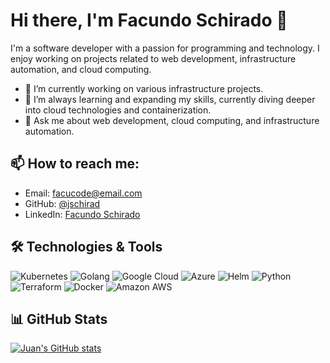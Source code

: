 # Hi there, I'm Facundo Schirado 👋

I'm a software developer with a passion for programming and technology. I enjoy working on projects related to web development, infrastructure automation, and cloud computing.

- 🔭 I’m currently working on various infrastructure projects.
- 🌱 I’m always learning and expanding my skills, currently diving deeper into cloud technologies and containerization.
- 💬 Ask me about web development, cloud computing, and infrastructure automation.

## 📫 How to reach me:

- Email: [facucode@email.com](mailto:facucode@email.com)
- GitHub: [@jschirad](https://github.com/jschirad)
- LinkedIn: [Facundo Schirado](https://www.linkedin.com/in/facundo-schirado/)

## 🛠️ Technologies & Tools

![Kubernetes](https://img.shields.io/badge/-Kubernetes-326CE5?style=flat-square&logo=kubernetes&logoColor=white)
![Golang](https://img.shields.io/badge/-Golang-00ADD8?style=flat-square&logo=go&logoColor=white)
![Google Cloud](https://img.shields.io/badge/Google%20Cloud-4285F4?style=flat-square&logo=google-cloud&logoColor=white)
![Azure](https://img.shields.io/badge/-Azure-0089D6?style=flat-square&logo=microsoft-azure&logoColor=white)
![Helm](https://img.shields.io/badge/-Helm-0F1689?style=flat-square&logo=helm&logoColor=white)
![Python](https://img.shields.io/badge/-Python-3776AB?style=flat-square&logo=python&logoColor=white)
![Terraform](https://img.shields.io/badge/-Terraform-623CE4?style=flat-square&logo=terraform&logoColor=white)
![Docker](https://img.shields.io/badge/-Docker-2496ED?style=flat-square&logo=docker&logoColor=white)
![Amazon AWS](https://img.shields.io/badge/Amazon%20AWS-232F3E?style=flat-square&logo=amazon-aws&logoColor=white)

## 📊 GitHub Stats

[![Juan's GitHub stats](https://github-readme-stats.vercel.app/api?username=jschirad&count_private=true&show_icons=true&theme=dark)](https://github.com/jschirad)
